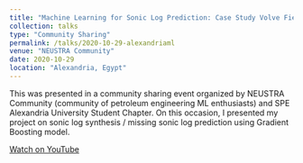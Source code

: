 ```yaml
---
title: "Machine Learning for Sonic Log Prediction: Case Study Volve Field"
collection: talks
type: "Community Sharing"
permalink: /talks/2020-10-29-alexandriaml
venue: "NEUSTRA Community"
date: 2020-10-29
location: "Alexandria, Egypt"
---
```


This was presented in a community sharing event organized by NEUSTRA Community (community of petroleum engineering ML enthusiasts) and SPE Alexandria University Student Chapter. On this occasion, I presented my project on sonic log synthesis / missing sonic log prediction using Gradient Boosting model.  

[Watch on YouTube](https://youtu.be/9KhMIgMlKAU)
